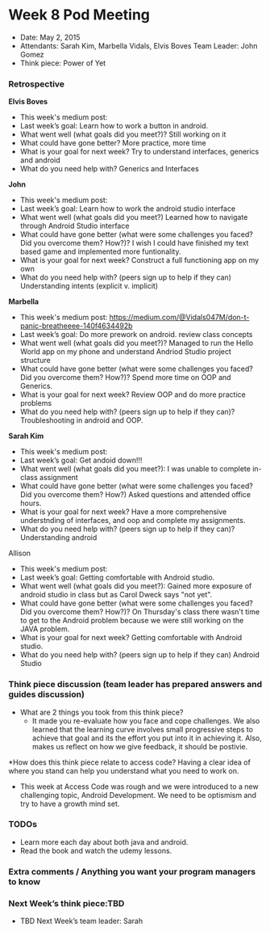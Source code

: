 # Week 8 Pod Meeting 

* Date: May 2, 2015 
* Attendants: Sarah Kim, Marbella Vidals, Elvis Boves Team Leader: John Gomez 
* Think piece: Power of Yet

### Retrospective

**Elvis Boves**
* This week's medium post: 
* Last week’s goal: Learn how to work a button in android. 
* What went well (what goals did you meet?)? Still working on it
* What could have gone better? More practice, more time
* What is your goal for next week? Try to understand interfaces, generics and android 
* What do you need help with? Generics and Interfaces

**John**
* This week's medium post: 
* Last week’s goal: Learn how to work the android studio interface 
* What went well (what goals did you meet?) Learned how to navigate  through Android Studio interface
* What could have gone better (what were some challenges you faced? Did you overcome them? How?)? I wish I could have finished my text based game and implemented more funtionality. 
* What is your goal for next week? Construct a full functioning app on my own
* What do you need help with? (peers sign up to help if they can) Understanding intents (explicit v. implicit)

**Marbella**
* This week's medium post: https://medium.com/@Vidals047M/don-t-panic-breatheeee-140f4634492b
* Last week’s goal: Do more prework on android. review class concepts 
* What went well (what goals did you meet?)? Managed to run the Hello World app on my phone and understand Andriod Studio project structure
* What could have gone better (what were some challenges you faced? Did you overcome them? How?)? Spend more time on OOP and Generics.
* What is your goal for next week? Review OOP and do more practice problems
* What do you need help with? (peers sign up to help if they can)? Troubleshooting in android and OOP.


**Sarah Kim**
* This week's medium post: 
* Last week’s goal: Get andoid down!!! 
* What went well (what goals did you meet?): I was unable to complete in-class assignment
* What could have gone better (what were some challenges you faced? Did you overcome them? How?) Asked questions and attended office hours.
* What is your goal for next week? Have a more comprehensive understnding of interfaces, and oop and complete my assignments.
* What do you need help with? (peers sign up to help if they can)? Understanding android 

Allison
* This week's medium post: 
* Last week’s goal: Getting comfortable with Android studio.
* What went well (what goals did you meet?): Gained more exposure of android studio in class but as Carol Dweck says "not yet". 
* What could have gone better (what were some challenges you faced? Did you overcome them? How?)? On Thursday's class there wasn't time to get to the Android problem because we were still working on the JAVA problem. 
* What is your goal for next week? Getting comfortable with Android studio.
* What do you need help with? (peers sign up to help if they can) Android Studio 

### Think piece discussion (team leader has prepared answers and guides discussion)

* What are 2 things you took from this think piece? 
  * It made you re-evaluate how you face and cope challenges. We also learned that the learning curve involves small progressive steps to achieve that goal and its the effort you put into it in achieving it. Also, makes us reflect on how we give feedback, it should be postivie. 


*How does this think piece relate to access code? Having a clear idea of where you stand can help you understand what you need to work on.
  * This week at Access Code was rough and we were introduced to a new challenging topic, Android Development. We need to be optismism and try to have a growth mind set. 
  

### TODOs

* Learn more each day about both java and android. 
* Read the book and watch the udemy lessons.

### Extra comments / Anything you want your program managers to know

### Next Week’s think piece:TBD

* TBD Next Week’s team leader: Sarah 
